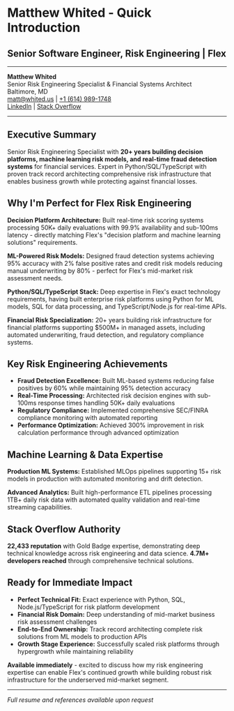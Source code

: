 # Matthew Whited - Quick Introduction
## Senior Software Engineer, Risk Engineering | Flex

---

**Matthew Whited**  
Senior Risk Engineering Specialist & Financial Systems Architect  
Baltimore, MD  
[matt@whited.us](mailto:matt@whited.us) | [+1 (614) 989-1748](tel:+16149891748)  
[LinkedIn](https://www.linkedin.com/in/mwwhited/) | [Stack Overflow](http://stackoverflow.com/users/89586/matthew-whited)

---

## Executive Summary

Senior Risk Engineering Specialist with **20+ years building decision platforms, machine learning risk models, and real-time fraud detection systems** for financial services. Expert in Python/SQL/TypeScript with proven track record architecting comprehensive risk infrastructure that enables business growth while protecting against financial losses.

## Why I'm Perfect for Flex Risk Engineering

**Decision Platform Architecture:** Built real-time risk scoring systems processing 50K+ daily evaluations with 99.9% availability and sub-100ms latency - directly matching Flex's "decision platform and machine learning solutions" requirements.

**ML-Powered Risk Models:** Designed fraud detection systems achieving 95% accuracy with 2% false positive rates and credit risk models reducing manual underwriting by 80% - perfect for Flex's mid-market risk assessment needs.

**Python/SQL/TypeScript Stack:** Deep expertise in Flex's exact technology requirements, having built enterprise risk platforms using Python for ML models, SQL for data processing, and TypeScript/Node.js for real-time APIs.

**Financial Risk Specialization:** 20+ years building risk infrastructure for financial platforms supporting $500M+ in managed assets, including automated underwriting, fraud detection, and regulatory compliance systems.

## Key Risk Engineering Achievements

- **Fraud Detection Excellence:** Built ML-based systems reducing false positives by 60% while maintaining 95% detection accuracy
- **Real-Time Processing:** Architected risk decision engines with sub-100ms response times handling 50K+ daily evaluations  
- **Regulatory Compliance:** Implemented comprehensive SEC/FINRA compliance monitoring with automated reporting
- **Performance Optimization:** Achieved 300% improvement in risk calculation performance through advanced optimization

## Machine Learning & Data Expertise

**Production ML Systems:** Established MLOps pipelines supporting 15+ risk models in production with automated monitoring and drift detection.

**Advanced Analytics:** Built high-performance ETL pipelines processing 1TB+ daily risk data with automated quality validation and real-time streaming capabilities.

## Stack Overflow Authority

**22,433 reputation** with Gold Badge expertise, demonstrating deep technical knowledge across risk engineering and data science. **4.7M+ developers reached** through comprehensive technical solutions.

## Ready for Immediate Impact

- **Perfect Technical Fit:** Exact experience with Python, SQL, Node.js/TypeScript for risk platform development
- **Financial Risk Domain:** Deep understanding of mid-market business risk assessment challenges  
- **End-to-End Ownership:** Track record architecting complete risk solutions from ML models to production APIs
- **Growth Stage Experience:** Successfully scaled risk platforms through hypergrowth while maintaining reliability

**Available immediately** - excited to discuss how my risk engineering expertise can enable Flex's continued growth while building robust risk infrastructure for the underserved mid-market segment.

---

*Full resume and references available upon request*